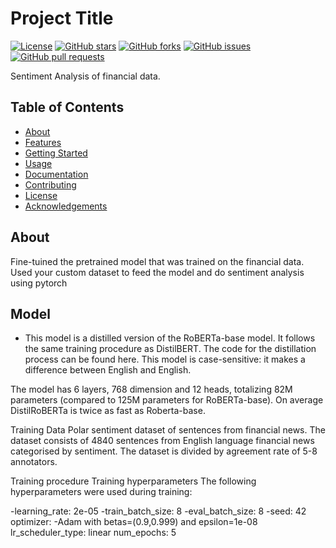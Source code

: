 # Project Title

[![License](https://img.shields.io/badge/License-MIT-blue.svg)](LICENSE)
[![GitHub stars](https://img.shields.io/github/stars/your_username/your_repository.svg)](https://github.com/your_username/your_repository/stargazers)
[![GitHub forks](https://img.shields.io/github/forks/your_username/your_repository.svg)](https://github.com/your_username/your_repository/network)
[![GitHub issues](https://img.shields.io/github/issues/your_username/your_repository.svg)](https://github.com/your_username/your_repository/issues)
[![GitHub pull requests](https://img.shields.io/github/issues-pr/your_username/your_repository.svg)](https://github.com/your_username/your_repository/pulls)

Sentiment Analysis of financial data.

## Table of Contents

- [About](#about)
- [Features](#features)
- [Getting Started](#getting-started)
- [Usage](#usage)
- [Documentation](#documentation)
- [Contributing](#contributing)
- [License](#license)
- [Acknowledgements](#acknowledgements)

## About

Fine-tuined the pretrained model that was trained on the financial data. Used your custom dataset to feed the model and do sentiment analysis  using pytorch

## Model

- This model is a distilled version of the RoBERTa-base model. It follows the same training procedure as DistilBERT. The code for the distillation process can be found here. This model is case-sensitive: it makes a difference between English and English.

The model has 6 layers, 768 dimension and 12 heads, totalizing 82M parameters (compared to 125M parameters for RoBERTa-base). On average DistilRoBERTa is twice as fast as Roberta-base.

Training Data Polar sentiment dataset of sentences from financial news. The dataset consists of 4840 sentences from English language financial news categorised by sentiment. The dataset is divided by agreement rate of 5-8 annotators.

Training procedure Training hyperparameters The following hyperparameters were used during training:

-learning_rate: 2e-05 
-train_batch_size: 8 
-eval_batch_size: 8 
-seed: 42 optimizer: 
-Adam with betas=(0.9,0.999) and epsilon=1e-08 lr_scheduler_type: linear num_epochs: 5


